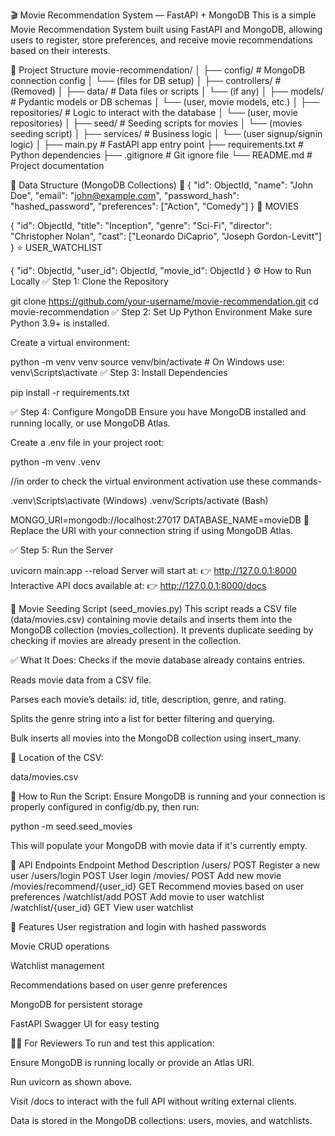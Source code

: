 🎬 Movie Recommendation System — FastAPI + MongoDB
This is a simple Movie Recommendation System built using FastAPI and MongoDB, allowing users to register, store preferences, and receive movie recommendations based on their interests.

📁 Project Structure
movie-recommendation/
│
├── config/                     # MongoDB connection config
│   └── (files for DB setup)
│
├── controllers/               # (Removed)
│
├── data/                      # Data files or scripts
│   └── (if any)
│
├── models/                    # Pydantic models or DB schemas
│   └── (user, movie models, etc.)
│
├── repositories/              # Logic to interact with the database
│   └── (user, movie repositories)
│
├── seed/                      # Seeding scripts for movies
│   └── (movies seeding script)
│
├── services/                  # Business logic
│   └── (user signup/signin logic)
│
├── main.py                    # FastAPI app entry point
├── requirements.txt           # Python dependencies
├── .gitignore                 # Git ignore file
└── README.md                  # Project documentation

🧠 Data Structure (MongoDB Collections)
🧍
{
  "id": ObjectId,
  "name": "John Doe",
  "email": "john@example.com",
  "password_hash": "hashed_password",
  "preferences": ["Action", "Comedy"]
}
🎥 MOVIES

{
  "id": ObjectId,
  "title": "Inception",
  "genre": "Sci-Fi",
  "director": "Christopher Nolan",
  "cast": ["Leonardo DiCaprio", "Joseph Gordon-Levitt"]
}
⭐ USER_WATCHLIST

{
  "id": ObjectId,
  "user_id": ObjectId,
  "movie_id": ObjectId
}
⚙️ How to Run Locally
✅ Step 1: Clone the Repository

git clone https://github.com/your-username/movie-recommendation.git
cd movie-recommendation
✅ Step 2: Set Up Python Environment
Make sure Python 3.9+ is installed.

Create a virtual environment:


python -m venv venv
source venv/bin/activate     # On Windows use: venv\Scripts\activate
✅ Step 3: Install Dependencies

pip install -r requirements.txt

✅ Step 4: Configure MongoDB
Ensure you have MongoDB installed and running locally, or use MongoDB Atlas.

Create a .env file in your project root:

python -m venv .venv

//in order to check the virtual environment activation use these commands-

.venv\Scripts\activate (Windows)
.venv/Scripts/activate (Bash)


MONGO_URI=mongodb://localhost:27017
DATABASE_NAME=movieDB
🔐 Replace the URI with your connection string if using MongoDB Atlas.

✅ Step 5: Run the Server

uvicorn main:app --reload
Server will start at:
👉 http://127.0.0.1:8000
Interactive API docs available at:
👉 http://127.0.0.1:8000/docs

🧪 Movie Seeding Script (seed_movies.py)
This script reads a CSV file (data/movies.csv) containing movie details and inserts them into the MongoDB collection (movies_collection). It prevents duplicate seeding by checking if movies are already present in the collection.

✅ What It Does:
Checks if the movie database already contains entries.

Reads movie data from a CSV file.

Parses each movie’s details: id, title, description, genre, and rating.

Splits the genre string into a list for better filtering and querying.

Bulk inserts all movies into the MongoDB collection using insert_many.

📌 Location of the CSV:

data/movies.csv

🏁 How to Run the Script:
Ensure MongoDB is running and your connection is properly configured in config/db.py, then run:

python -m seed.seed_movies

This will populate your MongoDB with movie data if it's currently empty.

📮 API Endpoints
Endpoint	Method	Description
/users/	POST	Register a new user
/users/login	POST	User login
/movies/	POST	Add new movie
/movies/recommend/{user_id}	GET	Recommend movies based on user preferences
/watchlist/add	POST	Add movie to user watchlist
/watchlist/{user_id}	GET	View user watchlist

🔐 Features
User registration and login with hashed passwords

Movie CRUD operations

Watchlist management

Recommendations based on user genre preferences

MongoDB for persistent storage

FastAPI Swagger UI for easy testing

👩‍🏫 For Reviewers
To run and test this application:

Ensure MongoDB is running locally or provide an Atlas URI.

Run uvicorn as shown above.

Visit /docs to interact with the full API without writing external clients.

Data is stored in the MongoDB collections: users, movies, and watchlists.


